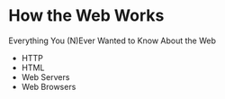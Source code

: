 How the Web Works
=================

Everything You (N)Ever Wanted to Know About the Web

- HTTP
- HTML
- Web Servers
- Web Browsers
